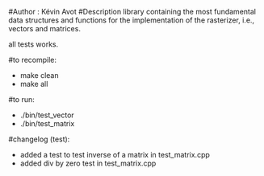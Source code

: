 #Author : Kévin Avot
#Description 
library containing the most fundamental data structures and functions for the implementation of the rasterizer, i.e., vectors and matrices.

all tests works.

#to recompile:
- make clean
- make all

#to run:
- ./bin/test_vector
- ./bin/test_matrix

#changelog (test):
- added a test to test inverse of a matrix in test_matrix.cpp
- added div by zero test in test_matrix.cpp
